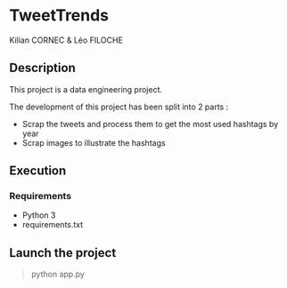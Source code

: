 # TweetTrends

Kilian CORNEC & Léo FILOCHE

## Description

This project is a data engineering project.

The development of this project has been split into 2 parts :

- Scrap the tweets and process them to get the most used hashtags by year
- Scrap images to illustrate the hashtags

## Execution

### Requirements

- Python 3
- requirements.txt

## Launch the project

> python app.py
